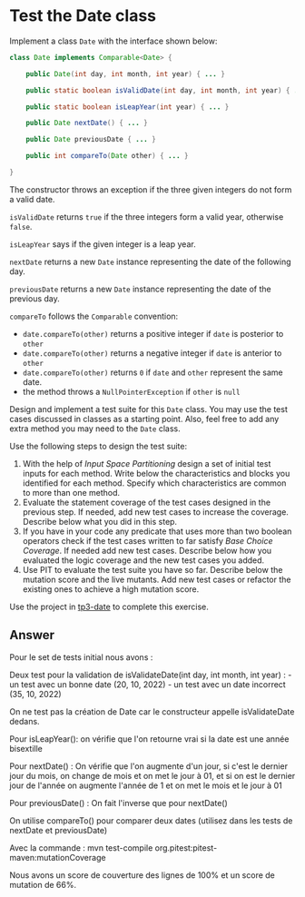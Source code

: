 # Test the Date class

Implement a class `Date` with the interface shown below:

```java
class Date implements Comparable<Date> {

    public Date(int day, int month, int year) { ... }

    public static boolean isValidDate(int day, int month, int year) { ... }

    public static boolean isLeapYear(int year) { ... }

    public Date nextDate() { ... }

    public Date previousDate { ... }

    public int compareTo(Date other) { ... }

}
```

The constructor throws an exception if the three given integers do not form a valid date.

`isValidDate` returns `true` if the three integers form a valid year, otherwise `false`.

`isLeapYear` says if the given integer is a leap year.

`nextDate` returns a new `Date` instance representing the date of the following day.

`previousDate` returns a new `Date` instance representing the date of the previous day.

`compareTo` follows the `Comparable` convention:

* `date.compareTo(other)` returns a positive integer if `date` is posterior to `other`
* `date.compareTo(other)` returns a negative integer if `date` is anterior to `other`
* `date.compareTo(other)` returns `0` if `date` and `other` represent the same date.
* the method throws a `NullPointerException` if `other` is `null` 

Design and implement a test suite for this `Date` class.
You may use the test cases discussed in classes as a starting point. 
Also, feel free to add any extra method you may need to the `Date` class.


Use the following steps to design the test suite:

1. With the help of *Input Space Partitioning* design a set of initial test inputs for each method. Write below the characteristics and blocks you identified for each method. Specify which characteristics are common to more than one method.
2. Evaluate the statement coverage of the test cases designed in the previous step. If needed, add new test cases to increase the coverage. Describe below what you did in this step.
3. If you have in your code any predicate that uses more than two boolean operators check if the test cases written to far satisfy *Base Choice Coverage*. If needed add new test cases. Describe below how you evaluated the logic coverage and the new test cases you added.
4. Use PIT to evaluate the test suite you have so far. Describe below the mutation score and the live mutants. Add new test cases or refactor the existing ones to achieve a high mutation score.

Use the project in [tp3-date](../code/tp3-date) to complete this exercise.

## Answer

Pour le set de tests initial nous avons :

Deux test pour la validation de isValidateDate(int day, int month, int year) :
    - un test avec un bonne date (20, 10, 2022)
    - un test avec un date incorrect (35, 10, 2022)

On ne test pas la création de Date car le constructeur appelle isValidateDate dedans. 

Pour isLeapYear(): on vérifie que l'on retourne vrai si la date est une année bisextille 

Pour nextDate() : On vérifie que l'on augmente d'un jour, si c'est le dernier jour du mois, on change de mois et on met le jour à 01, et si on est le dernier jour de l'année on augmente l'année de 1 et on met le mois et le jour à 01

Pour previousDate() : On fait l'inverse que pour nextDate()

On utilise compareTo() pour comparer deux dates (utilisez dans les tests de nextDate et previousDate)

Avec la commande : mvn test-compile org.pitest:pitest-maven:mutationCoverage

Nous avons un score de couverture des lignes de 100% et un score de mutation de 66%.
